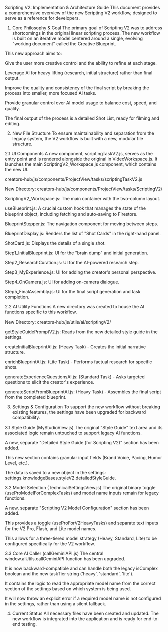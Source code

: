 Scripting V2: Implementation & Architecture Guide
This document provides a comprehensive overview of the new Scripting V2 workflow, designed to serve as a reference for developers.

1. Core Philosophy & Goal
The primary goal of Scripting V2 was to address shortcomings in the original linear scripting process. The new workflow is built on an iterative model centered around a single, evolving "working document" called the Creative Blueprint.

This new approach aims to:

Give the user more creative control and the ability to refine at each stage.

Leverage AI for heavy lifting (research, initial structure) rather than final output.

Improve the quality and consistency of the final script by breaking the process into smaller, more focused AI tasks.

Provide granular control over AI model usage to balance cost, speed, and quality.

The final output of the process is a detailed Shot List, ready for filming and editing.

2. New File Structure
To ensure maintainability and separation from the legacy system, the V2 workflow is built with a new, modular file structure.

2.1 UI Components
A new component, scriptingTaskV2.js, serves as the entry point and is rendered alongside the original in VideoWorkspace.js. It launches the main ScriptingV2_Workspace.js component, which contains the new UI.

creators-hub/js/components/ProjectView/tasks/scriptingTaskV2.js

New Directory: creators-hub/js/components/ProjectView/tasks/ScriptingV2/

ScriptingV2_Workspace.js: The main container with the two-column layout.

useBlueprint.js: A crucial custom hook that manages the state of the blueprint object, including fetching and auto-saving to Firestore.

BlueprintStepper.js: The navigation component for moving between steps.

BlueprintDisplay.js: Renders the list of "Shot Cards" in the right-hand panel.

ShotCard.js: Displays the details of a single shot.

Step1_InitialBlueprint.js: UI for the "brain dump" and initial generation.

Step2_ResearchCuration.js: UI for the AI-powered research step.

Step3_MyExperience.js: UI for adding the creator's personal perspective.

Step4_OnCamera.js: UI for adding on-camera dialogue.

Step5_FinalAssembly.js: UI for the final script generation and task completion.

2.2 AI Utility Functions
A new directory was created to house the AI functions specific to this workflow.

New Directory: creators-hub/js/utils/ai/scriptingV2/

getStyleGuidePromptV2.js: Reads from the new detailed style guide in the settings.

createInitialBlueprintAI.js: (Heavy Task) - Creates the initial narrative structure.

enrichBlueprintAI.js: (Lite Task) - Performs factual research for specific shots.

generateExperienceQuestionsAI.js: (Standard Task) - Asks targeted questions to elicit the creator's experience.

generateScriptFromBlueprintAI.js: (Heavy Task) - Assembles the final script from the completed blueprint.

3. Settings & Configuration
To support the new workflow without breaking existing features, the settings have been upgraded for backward compatibility.

3.1 Style Guide (MyStudioView.js)
The original "Style Guide" text area and its associated logic remain untouched to support legacy AI functions.

A new, separate "Detailed Style Guide (for Scripting V2)" section has been added.

This new section contains granular input fields (Brand Voice, Pacing, Humor Level, etc.).

The data is saved to a new object in the settings: settings.knowledgeBases.styleV2.detailedStyleGuide.

3.2 Model Selection (TechnicalSettingsView.js)
The original binary toggle (useProModelForComplexTasks) and model name inputs remain for legacy functions.

A new, separate "Scripting V2 Model Configuration" section has been added.

This provides a toggle (useProForV2HeavyTasks) and separate text inputs for the V2 Pro, Flash, and Lite model names.

This allows for a three-tiered model strategy (Heavy, Standard, Lite) to be configured specifically for the V2 workflow.

3.3 Core AI Caller (callGeminiAPI.js)
The central window.aiUtils.callGeminiAPI function has been upgraded.

It is now backward-compatible and can handle both the legacy isComplex boolean and the new taskTier string ('heavy', 'standard', 'lite').

It contains the logic to read the appropriate model name from the correct section of the settings based on which system is being used.

It will now throw an explicit error if a required model name is not configured in the settings, rather than using a silent fallback.

4. Current Status
All necessary files have been created and updated. The new workflow is integrated into the application and is ready for end-to-end testing.

